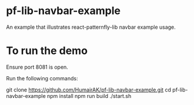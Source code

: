# pf-lib-navbar-example
An example that illustrates react-patternfly-lib navbar example usage. 

# To run the demo
Ensure port 8081 is open.

Run the following commands:

git clone https://github.com/HumairAK/pf-lib-navbar-example.git
cd pf-lib-navbar-example
npm install
npm run build
./start.sh
